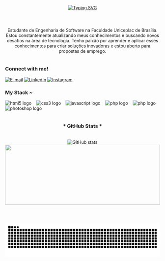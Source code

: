 <div align="center">
  <a href="https://git.io/typing-svg">
    <img src="https://readme-typing-svg.demolab.com?font=Fira+Code&weight=500&size=22&pause=1000&color=FF00F6&center=true&vCenter=true&random=false&width=524&lines=%E2%8A%B9+Welcome+to+my+profile!+%CB%99%E1%B5%95%CB%99+%E2%8A%B9+" alt="Typing SVG">
  </a>
</div>

<img align="center" alt="" src="imagem futura ">

#

<p align="center">Estudante de Engenharia de Software na Faculdade Uniceplac de Brasília. Estou constantemente atualizando meus conhecimentos e buscando novos desafios na área de tecnologia. Tenho paixão por aprender e aplicar esses conhecimentos para criar soluções inovadoras e estou aberto para propostas de emprego.
  
#

<img align="right" alt="" height="190px" src="https://cdn.discordapp.com/attachments/1143514438717165589/1309051153870360596/download.gif?ex=67549ba4&is=67534a24&hm=f59ec1e903ebd53d37f6211a2ec929e8d5c9ca67f20cbc5a2fb5b3917e7977a9&">

<h3 align="left">Connect with me!</h3>

[![E-mail](https://img.shields.io/badge/-Email-000?style=for-the-badge&logo=microsoft-outlook&logoColor=FF00F6&color:FFF)](mailto:pedrolek721@gmail.com)
[![LinkedIn](https://img.shields.io/badge/-LinkedIn-000?style=for-the-badge&logo=linkedin&logoColor=FF00F6&color:FFF)](https://www.linkedin.com/in/pedro-vin%C3%ADcius-45269031a/)
[![Instagram](https://img.shields.io/badge/-Instagram-000?style=for-the-badge&logo=instagram&logoColor=FF00F6&color:FFF)](https://www.instagram.com/uepdrx/)


<h3 align="left">My Stack ~</h3>

<div align="left">
  <img src="https://cdn.jsdelivr.net/gh/devicons/devicon/icons/html5/html5-original.svg" height="25" alt="html5 logo"  />
  <img width="8" />
  <img src="https://cdn.jsdelivr.net/gh/devicons/devicon/icons/css3/css3-original.svg" height="25" alt="css3 logo"  />
  <img width="8" />
  <img src="https://cdn.jsdelivr.net/gh/devicons/devicon/icons/javascript/javascript-plain.svg" height="25" alt="javascript logo"  />
  <img width="8" />
  <img src="https://cdn.jsdelivr.net/gh/devicons/devicon@latest/icons/php/php-original.svg" height="25" alt="php logo"  />
  <img width="8" />
  <img src="https://cdn.jsdelivr.net/gh/devicons/devicon@latest/icons/aftereffects/aftereffects-original.svg" height="25" alt="php logo"  />
  <img width="8" />
  <img src="https://cdn.jsdelivr.net/gh/devicons/devicon@latest/icons/photoshop/photoshop-original.svg" height="25" alt="photoshop logo"  />
</div>


#

<div style="text-align: center;" align="center">
  <h3>* GitHub Stats *</h3>
  <br>
  <img src="https://github-readme-stats-git-masterrstaa-rickstaa.vercel.app/api?username=madeinpdr&hide_title=true&show_icons=true&include_all_commits=false&count_private=true&line_height=36&hide=issues&bg_color=000&title_color=FF00F6&text_color=FFF&border_radius=8&border_color=561760&icon_color=FF00F6&theme=jolly" alt="GitHub stats">

  <a href="https://github.com/madeinpdr/github-readme-stats">
  <img width="100%" height="195px" src="https://github-readme-stats.vercel.app/api/top-langs/?username=madeinpdr&layout=compact&hide_title=false&title_color=FF00F6&border_color=561760&text_color=FF00F6&bg_color=000" />
  </a>
</div>

# 

<br clear="both">

<img src="https://raw.githubusercontent.com/madeinpdr/madeinpdr/output/snake.svg" alt="Snake animation" />
